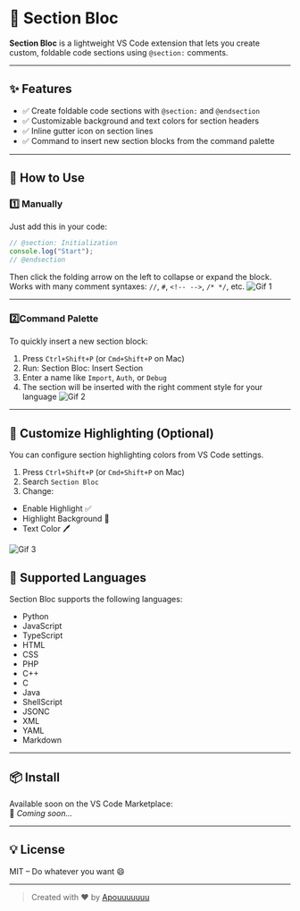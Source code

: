 # 🧩 Section Bloc

**Section Bloc** is a lightweight VS Code extension that lets you create custom, foldable code sections using `@section:` comments.


---

## ✨ Features

- ✅ Create foldable code sections with `@section:` and `@endsection`
- ✅ Customizable background and text colors for section headers
- ✅ Inline gutter icon on section lines
- ✅ Command to insert new section blocks from the command palette

---

## 🚀 How to Use

### 1️⃣ Manually
Just add this in your code:
```ts
// @section: Initialization
console.log("Start");
// @endsection
```
Then click the folding arrow on the left to collapse or expand the block.  
Works with many comment syntaxes: `//`, `#`, `<!-- -->`, `/* */`, etc.
![Gif 1](https://cdn.discordapp.com/attachments/677252152946851860/1367479363326709830/Gif_2.gif?ex=6814bbe6&is=68136a66&hm=483ed67d04303217554460fd74e6ae9e1d59d1caae58de1b4b002a06189ad391&)

---

### 2️⃣Command Palette

To quickly insert a new section block:

1. Press `Ctrl+Shift+P` (or `Cmd+Shift+P` on Mac)
2. Run: Section Bloc: Insert Section
3. Enter a name like `Import`, `Auth`, or `Debug`
4. The section will be inserted with the right comment style for your language
![Gif 2](https://github.com/user-attachments/assets/022e3d62-91a7-4483-9845-ca114136e881)

---

## 🎨 Customize Highlighting (Optional)

You can configure section highlighting colors from VS Code settings.

1. Press `Ctrl+Shift+P` (or `Cmd+Shift+P` on Mac)
2. Search `Section Bloc`
3. Change:
  - Enable Highlight ✅
  - Highlight Background 🎨
  - Text Color 🖊️

![Gif 3](https://github.com/user-attachments/assets/e8596dff-c02b-4bf5-bd06-1b18ed63084f)

## 🧠 Supported Languages

Section Bloc supports the following languages:

- Python  
- JavaScript  
- TypeScript  
- HTML  
- CSS  
- PHP  
- C++  
- C  
- Java  
- ShellScript  
- JSONC  
- XML  
- YAML  
- Markdown

---

## 📦 Install

Available soon on the VS Code Marketplace:  
🔗 _Coming soon..._

---

## 💡 License

MIT – Do whatever you want 😄

---

> Created with ❤️ by [Apouuuuuuu](https://github.com/Apouuuuuuu)
